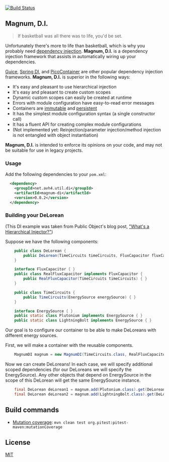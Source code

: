 [![Build Status](https://secure.travis-ci.org/avh4/magnum-di.png?branch=master)](http://travis-ci.org/avh4/magnum-di)

## Magnum, D.I.

> If basketball was all there was to life, you'd be set.

Unfortunately there's more to life than basketball, which is why you probably need
[dependency injection](http://martinfowler.com/articles/injection.html).  **Magnum, D.I.**
is a dependency injection framework that assists in automatically wiring up your dependencies.

[Guice](https://code.google.com/p/google-guice/), [Spring DI](http://spring.io/search?q=dependency+injection), and
 [PicoContainer](http://picocontainer.codehaus.org/) are other popular dependency injection frameworks.
 **Magnum, D.I.** is superior in the following ways:

- It's easy and pleasant to use hierarchical injection
- It's easy and pleasant to create custom scopes
- Dynamic custom scopes can easily be created at runtime
- Errors with module configuration have easy-to-read error messages
- Containers are [immutable](http://clojure.org/rationale) and [persistent](http://en.wikipedia.org/wiki/Persistent_data_structure)
- It has the simplest module configuration syntax (a single constructor call)
- It has a fluent API for creating complex module configurations
- (Not implemented yet: Reinjection/parameter injection/method injection is not entangled with object instantiation)

**Magnum, D.I.** is intended to enforce its opinions on your code, and may not be suitable for use in legacy projects.

### Usage

Add the following dependencies to your `pom.xml`:

```xml
  <dependency>
    <groupId>net.avh4.util.di</groupId>
    <artifactId>magnum-di</artifactId>
    <version>0.0.2</version>
  </dependency>
```

### Building your DeLorean

(This DI example was taken from Public Object's blog post, ["What's a Hierarchical Injector?"](http://blog.publicobject.com/2008/06/whats-hierarchical-injector.html))

Suppose we have the following components:

```java
    public class DeLorean {
        public DeLorean(TimeCircuits timeCircuits, FluxCapacitor fluxCapacitor, EnergySource energySource) { }
    }

    interface FluxCapacitor { }
    public class RealFluxCapacitor implements FluxCapacitor {
        public RealFluxCapacitor(TimeCircuits timeCircuits) { }
    }

    public class TimeCircuits {
        public TimeCircuits(EnergySource energySource) { }
    }

    interface EnergySource { }
    public static class Plutonium implements EnergySource { }
    public static class LightningBolt implements EnergySource { }
```

Our goal is to configure our container to be able to make DeLoreans with different energy sources.

First, we will make a container with the reusable components.

```java
    MagnumDI magnum = new MagnumDI(TimeCircuits.class, RealFluxCapacitor.class);
```

Now we can create DeLoreans!  In each case, we will specify additional scoped dependencies (for our
DeLoreans we will specify the EnergySource).  Any other objects that depend on EnergySource in the scope
of this DeLorean will get the same EnergySource instance.

```java
    final DeLorean deLorean1 = magnum.add(Plutonium.class).get(DeLorean.class);
    final DeLorean deLorean2 = magnum.add(LightningBolt.class).get(DeLorean.class);
```

## Build commands

* [Mutation coverage](http://pitest.org/): `mvn clean test org.pitest:pitest-maven:mutationCoverage`

## License

[MIT](http://www.opensource.org/licenses/mit-license.php)

